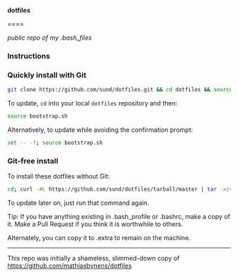 **dotfiles**

====

_public repo of my .bash_files_

### Instructions

### Quickly install with Git

```bash
git clone https://github.com/sund/dotfiles.git && cd dotfiles && source bootstrap.sh
```

To update, `cd` into your local `dotfiles` repository and then:

```bash
source bootstrap.sh
```

Alternatively, to update while avoiding the confirmation prompt:

```bash
set -- -f; source bootstrap.sh
```

### Git-free install

To install these dotfiles without Git:

```bash
cd; curl -#L https://github.com/sund/dotfiles/tarball/master | tar -xzv --strip-components 1 --exclude={README.md,bootstrap.sh}
```

To update later on, just run that command again.

Tip: If you have anything existing in .bash_profile or .bashrc, make a copy of it. Make a Pull Request if you think it is worthwhile to others.

Alternately, you can copy it to .extra to remain on the machine.

----

This repo was initially a shameless, slimmed-down copy of https://github.com/mathiasbynens/dotfiles

